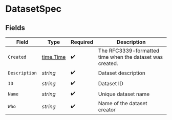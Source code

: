 # DatasetSpec


## Fields

| Field                                                    | Type                                                     | Required                                                 | Description                                              |
| -------------------------------------------------------- | -------------------------------------------------------- | -------------------------------------------------------- | -------------------------------------------------------- |
| `Created`                                                | [time.Time](https://pkg.go.dev/time#Time)                | :heavy_check_mark:                                       | The RFC3339-formatted time when the dataset was created. |
| `Description`                                            | *string*                                                 | :heavy_check_mark:                                       | Dataset description                                      |
| `ID`                                                     | *string*                                                 | :heavy_check_mark:                                       | Dataset ID                                               |
| `Name`                                                   | *string*                                                 | :heavy_check_mark:                                       | Unique dataset name                                      |
| `Who`                                                    | *string*                                                 | :heavy_check_mark:                                       | Name of the dataset creator                              |